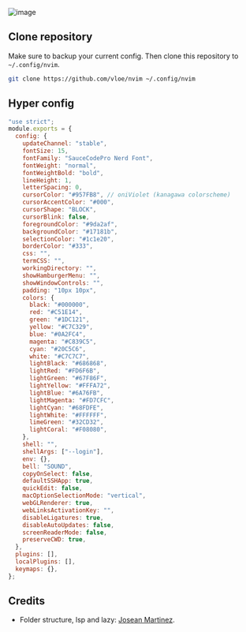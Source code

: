 ![image](https://pub-17a0349a6dd0473f8502957f5c524d98.r2.dev/Screenshot%202023-10-06%20at%2001.02.46.png)

## Clone repository

Make sure to backup your current config. Then clone this repository to `~/.config/nvim`.

```sh
git clone https://github.com/vloe/nvim ~/.config/nvim
```

## Hyper config

```js
"use strict";
module.exports = {
  config: {
    updateChannel: "stable",
    fontSize: 15,
    fontFamily: "SauceCodePro Nerd Font",
    fontWeight: "normal",
    fontWeightBold: "bold",
    lineHeight: 1,
    letterSpacing: 0,
    cursorColor: "#957FB8", // oniViolet (kanagawa colorscheme)
    cursorAccentColor: "#000",
    cursorShape: "BLOCK",
    cursorBlink: false,
    foregroundColor: "#9da2af",
    backgroundColor: "#17181b",
    selectionColor: "#1c1e20",
    borderColor: "#333",
    css: "",
    termCSS: "",
    workingDirectory: "",
    showHamburgerMenu: "",
    showWindowControls: "",
    padding: "10px 10px",
    colors: {
      black: "#000000",
      red: "#C51E14",
      green: "#1DC121",
      yellow: "#C7C329",
      blue: "#0A2FC4",
      magenta: "#C839C5",
      cyan: "#20C5C6",
      white: "#C7C7C7",
      lightBlack: "#686868",
      lightRed: "#FD6F6B",
      lightGreen: "#67F86F",
      lightYellow: "#FFFA72",
      lightBlue: "#6A76FB",
      lightMagenta: "#FD7CFC",
      lightCyan: "#68FDFE",
      lightWhite: "#FFFFFF",
      limeGreen: "#32CD32",
      lightCoral: "#F08080",
    },
    shell: "",
    shellArgs: ["--login"],
    env: {},
    bell: "SOUND",
    copyOnSelect: false,
    defaultSSHApp: true,
    quickEdit: false,
    macOptionSelectionMode: "vertical",
    webGLRenderer: true,
    webLinksActivationKey: "",
    disableLigatures: true,
    disableAutoUpdates: false,
    screenReaderMode: false,
    preserveCWD: true,
  },
  plugins: [],
  localPlugins: [],
  keymaps: {},
};
```

## Credits

- Folder structure, lsp and lazy: [Josean Martinez](https://github.com/josean-dev/dev-environment-files).
